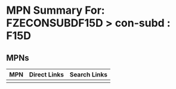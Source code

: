 



# MPN Summary For: FZECONSUBDF15D > con-subd : F15D

## MPNs
  

|MPN|Direct Links|Search Links|
| :--- | :--- | :--- |
||||
